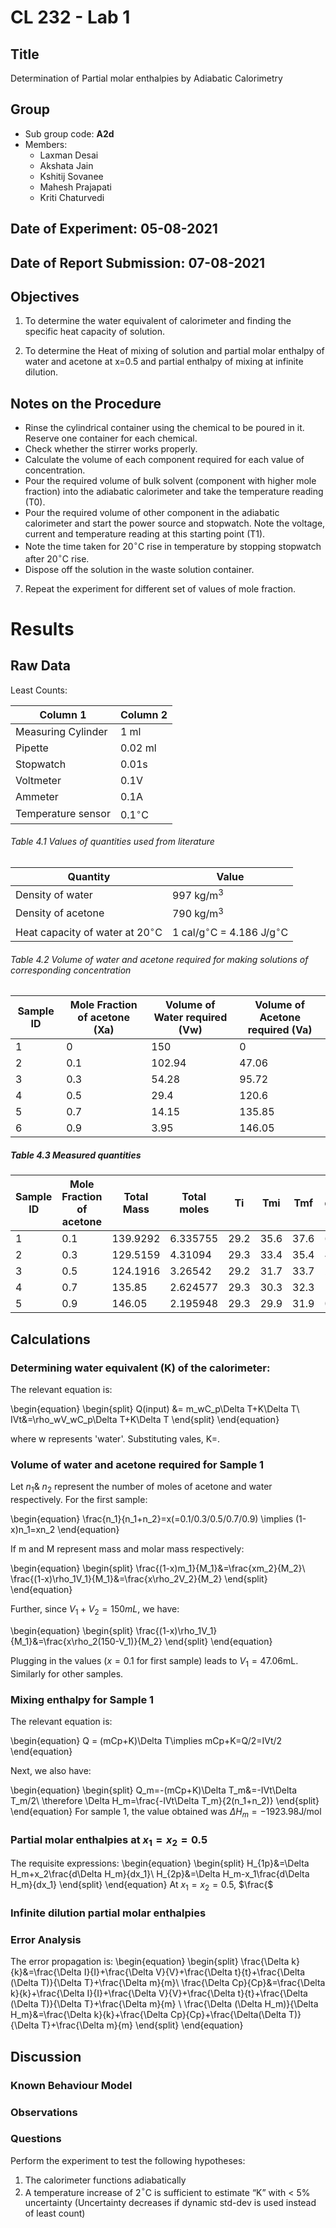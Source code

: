 # CL 232 - Lab 1

## Title

Determination of Partial molar enthalpies by Adiabatic Calorimetry

## Group

* Sub group code: **A2d**
* Members:
  * Laxman Desai
  * Akshata Jain
  * Kshitij Sovanee
  * Mahesh Prajapati
  * Kriti Chaturvedi
## Date of Experiment: 05-08-2021
 
## Date of Report Submission: 07-08-2021 

## Objectives

1. To determine the water equivalent of calorimeter and finding the specific heat capacity of solution.
    
2. To determine the Heat of mixing of solution and partial molar enthalpy of water and acetone at x=0.5 and partial enthalpy of mixing at infinite dilution.

## Notes on the Procedure

* Rinse the cylindrical container using the chemical to be poured in it. Reserve one container for each chemical.
* Check whether the stirrer works properly.
* Calculate the volume of each component required for each value of concentration.
* Pour the required volume of bulk solvent (component with higher mole fraction) into the adiabatic calorimeter and take the temperature reading (T0). 
* Pour the required volume of other component in the adiabatic calorimeter and start the power source and stopwatch. Note the voltage, current and temperature reading at this starting point (T1).
* Note the time taken for 20$^{\circ}$C rise in temperature by stopping stopwatch after 20$^{\circ}$C rise.
* Dispose off the solution in the waste solution container.
    
7.  Repeat the experiment for different set of values of mole fraction. 
    
# Results

## Raw Data
Least Counts:


| Column 1           | Column 2       |
| ------------------ | -------------- |
| Measuring Cylinder | 1 ml           |
| Pipette            | 0.02 ml        |
| Stopwatch          | 0.01s          |
| Voltmeter          | 0.1V           |
| Ammeter            | 0.1A           |
| Temperature sensor | 0.1$^{\circ}$C |


###### Table 4.1 Values of quantities used from literature
| Quantity                                | Value                                     |
| --------------------------------------- | ----------------------------------------- |
| Density of water                        | 997 kg/m$^3$                              |
| Density of acetone                      | 790 kg/m$^3$                              |
| Heat capacity of water at 20$^{\circ}$C | 1 cal/g$^{\circ}$C = 4.186 J/g$^{\circ}$C |

###### Table 4.2 Volume of water and acetone required for making solutions of corresponding concentration
| Sample ID | Mole Fraction of acetone (Xa) | Volume of Water required (Vw) | Volume of Acetone required (Va) |
| --------- | ----------------------------- | ----------------------------- | ------------------------------- |
| 1         | 0                             | 150                           | 0                               |
| 2         | 0.1                           | 102.94                        | 47.06                           |
| 3         | 0.3                           | 54.28                         | 95.72                           |
| 4         | 0.5                           | 29.4                          | 120.6                           |
| 5         | 0.7                           | 14.15                         | 135.85                          |
| 6         | 0.9                           | 3.95                          | 146.05                          |

##### Table 4.3 Measured quantities
| Sample ID | Mole Fraction of acetone | Total Mass | Total moles | Ti   | Tmi  | Tmf  | deltaTm | V    | i   | t for deltaTm = 2$^{\circ}$C |
| --------- | ------------------------ | ---------- | ----------- | ---- | ---- | ---- | ------- | ---- | --- | ---------------------------- |
| 1         | 0.1                      | 139.9292   | 6.335755    | 29.2 | 35.6 | 37.6 | 6.4     | 16.4 | 2.7 | 86.3                         |
| 2         | 0.3                      | 129.5159   | 4.31094     | 29.3 | 33.4 | 35.4 | 4.1     | 16.4 | 2.7 | 72.89                        |
| 3         | 0.5                      | 124.1916   | 3.26542     | 29.2 | 31.7 | 33.7 | 2.5     | 16.4 | 2.7 | 64.2                         |
| 4         | 0.7                      | 135.85     | 2.624577    | 29.3 | 30.3 | 32.3 | 1.0     | 16.4 | 2.7 | 56.73                        |
| 5         | 0.9                      | 146.05     | 2.195948    | 29.3 | 29.9 | 31.9 | 0.6     | 16.4 | 2.7 | 49.8                         |

## Calculations 

### Determining water equivalent (K) of the calorimeter:

The relevant equation is:

\begin{equation}
    \begin{split}
        Q(input) &= m_wC_p\Delta T+K\Delta T\\
        IVt&=\rho_wV_wC_p\Delta T+K\Delta T
    \end{split}
\end{equation}

where w represents 'water'. Substituting vales, K=.

### Volume of water and acetone required for Sample 1

Let $n_1$\& $n_2$ represent the number of moles of acetone and water respectively. For the first sample:

\begin{equation}
    \frac{n_1}{n_1+n_2}=x(=0.1/0.3/0.5/0.7/0.9)
    \implies (1-x)n_1=xn_2
\end{equation}

If m and M represent mass and molar mass respectively:

\begin{equation}
    \begin{split}
        \frac{(1-x)m_1}{M_1}&=\frac{xm_2}{M_2}\\
        \frac{(1-x)\rho_1V_1}{M_1}&=\frac{x\rho_2V_2}{M_2}
    \end{split}
\end{equation}

Further, since $V_1+V_2=150mL$, we have:

\begin{equation}
    \begin{split}
        \frac{(1-x)\rho_1V_1}{M_1}&=\frac{x\rho_2(150-V_1)}{M_2}
\end{split}
\end{equation}

Plugging in the values ($x=0.1$ for first sample) leads to $V_1=47.06$mL. Similarly for other samples.

### Mixing enthalpy for Sample 1

The relevant equation is:

\begin{equation}
    Q = (mCp+K)\Delta T\implies mCp+K=Q/2=IVt/2
\end{equation}

Next, we also have:

\begin{equation}
    \begin{split}
    Q_m=-(mCp+K)\Delta T_m&=-IVt\Delta T_m/2\\
    \therefore \Delta H_m=\frac{-IVt\Delta T_m}{2(n_1+n_2)}
    \end{split}
\end{equation}
For sample 1, the value obtained was $\Delta H_m=-1923.98$J/mol

### Partial molar enthalpies at $x_1=x_2=0.5$

The requisite expressions:
\begin{equation}
    \begin{split}
    H_{1p}&=\Delta H_m+x_2\frac{d\Delta H_m}{dx_1}\\
    H_{2p}&=\Delta H_m-x_1\frac{d\Delta H_m}{dx_1}
    \end{split}
\end{equation}
At $x_1=x_2=0.5$, $\frac{$

### Infinite dilution partial molar enthalpies

### Error Analysis

The error propagation is:
\begin{equation}
    \begin{split}
        \frac{\Delta k}{k}&=\frac{\Delta I}{I}+\frac{\Delta V}{V}+\frac{\Delta t}{t}+\frac{\Delta (\Delta T)}{\Delta T}+\frac{\Delta m}{m}\\
        \frac{\Delta Cp}{Cp}&=\frac{\Delta k}{k}+\frac{\Delta I}{I}+\frac{\Delta V}{V}+\frac{\Delta t}{t}+\frac{\Delta (\Delta T)}{\Delta T}+\frac{\Delta m}{m} \\
        \frac{\Delta (\Delta H_m)}{\Delta H_m}&=\frac{\Delta k}{k}+\frac{\Delta Cp}{Cp}+\frac{\Delta(\Delta T)}{\Delta T}+\frac{\Delta m}{m}
    \end{split}
\end{equation}

## Discussion

### Known Behaviour Model

### Observations

### Questions

Perform the experiment to test the following hypotheses:

1. The calorimeter functions adiabatically
2. A temperature increase of 2$^{\circ}$C is sufficient to estimate “K” with < 5% uncertainty (Uncertainty decreases if dynamic std-dev is used instead of least count)
